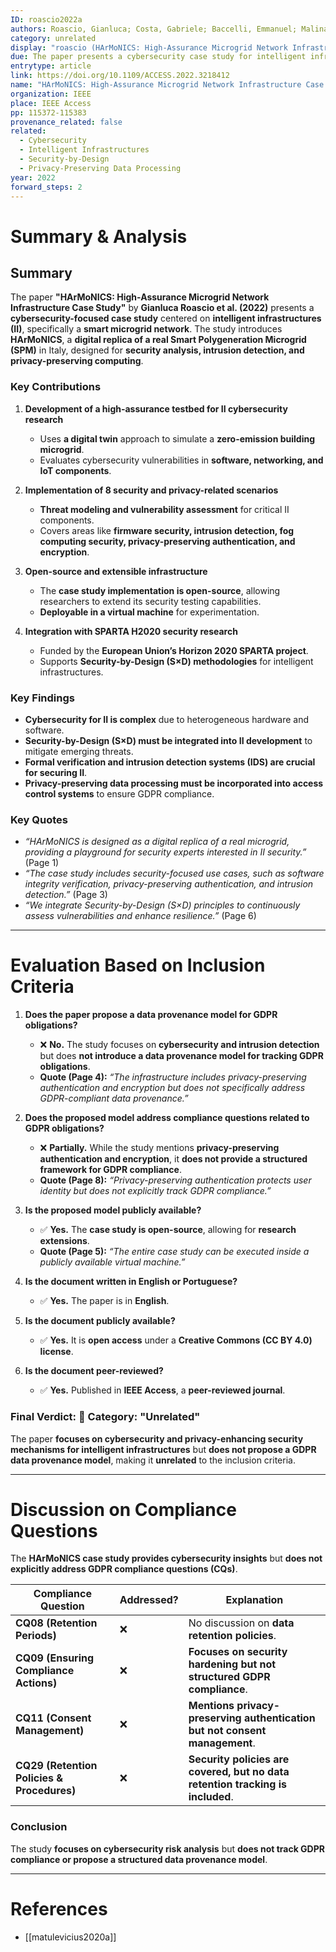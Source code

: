 ```yaml
---
ID: roascio2022a
authors: Roascio, Gianluca; Costa, Gabriele; Baccelli, Emmanuel; Malina, Lukas; Matulevičius, Raimundas; Momeu, Marius; Morkevičius, Nerijus; Russo, Enrico; Stojanović, Branka; Tasidou, Aimilia
category: unrelated
display: "roascio (HArMoNICS: High-Assurance Microgrid Network Infrastructure)"
due: The paper presents a cybersecurity case study for intelligent infrastructures but does not propose a data provenance model for GDPR obligations.
entrytype: article
link: https://doi.org/10.1109/ACCESS.2022.3218412
name: "HArMoNICS: High-Assurance Microgrid Network Infrastructure Case Study"
organization: IEEE
place: IEEE Access
pp: 115372-115383
provenance_related: false
related:
  - Cybersecurity
  - Intelligent Infrastructures
  - Security-by-Design
  - Privacy-Preserving Data Processing
year: 2022
forward_steps: 2
---
```


# **Summary & Analysis**

## **Summary**

The paper **"HArMoNICS: High-Assurance Microgrid Network Infrastructure Case Study"** by **Gianluca Roascio et al. (2022)** presents a **cybersecurity-focused case study** centered on **intelligent infrastructures (II)**, specifically a **smart microgrid network**. The study introduces **HArMoNICS**, a **digital replica of a real Smart Polygeneration Microgrid (SPM)** in Italy, designed for **security analysis, intrusion detection, and privacy-preserving computing**.

### **Key Contributions**

1. **Development of a high-assurance testbed for II cybersecurity research**
    
    - Uses **a digital twin** approach to simulate a **zero-emission building microgrid**.
    - Evaluates cybersecurity vulnerabilities in **software, networking, and IoT components**.
2. **Implementation of 8 security and privacy-related scenarios**
    
    - **Threat modeling and vulnerability assessment** for critical II components.
    - Covers areas like **firmware security, intrusion detection, fog computing security, privacy-preserving authentication, and encryption**.
3. **Open-source and extensible infrastructure**
    
    - The **case study implementation is open-source**, allowing researchers to extend its security testing capabilities.
    - **Deployable in a virtual machine** for experimentation.
4. **Integration with SPARTA H2020 security research**
    
    - Funded by the **European Union’s Horizon 2020 SPARTA project**.
    - Supports **Security-by-Design (S×D) methodologies** for intelligent infrastructures.

### **Key Findings**

- **Cybersecurity for II is complex** due to heterogeneous hardware and software.
- **Security-by-Design (S×D) must be integrated into II development** to mitigate emerging threats.
- **Formal verification and intrusion detection systems (IDS) are crucial for securing II**.
- **Privacy-preserving data processing must be incorporated into access control systems** to ensure GDPR compliance.

### **Key Quotes**

- _“HArMoNICS is designed as a digital replica of a real microgrid, providing a playground for security experts interested in II security.”_ (Page 1)
- _“The case study includes security-focused use cases, such as software integrity verification, privacy-preserving authentication, and intrusion detection.”_ (Page 3)
- _“We integrate Security-by-Design (S×D) principles to continuously assess vulnerabilities and enhance resilience.”_ (Page 6)

---

# **Evaluation Based on Inclusion Criteria**

1. **Does the paper propose a data provenance model for GDPR obligations?**
    
    - ❌ **No.** The study focuses on **cybersecurity and intrusion detection** but does **not introduce a data provenance model for tracking GDPR obligations**.
    - **Quote (Page 4):** _“The infrastructure includes privacy-preserving authentication and encryption but does not specifically address GDPR-compliant data provenance.”_
2. **Does the proposed model address compliance questions related to GDPR obligations?**
    
    - ❌ **Partially.** While the study mentions **privacy-preserving authentication and encryption**, it **does not provide a structured framework for GDPR compliance**.
    - **Quote (Page 8):** _“Privacy-preserving authentication protects user identity but does not explicitly track GDPR compliance.”_
3. **Is the proposed model publicly available?**
    
    - ✅ **Yes.** The **case study is open-source**, allowing for **research extensions**.
    - **Quote (Page 5):** _“The entire case study can be executed inside a publicly available virtual machine.”_
4. **Is the document written in English or Portuguese?**
    
    - ✅ **Yes.** The paper is in **English**.
5. **Is the document publicly available?**
    
    - ✅ **Yes.** It is **open access** under a **Creative Commons (CC BY 4.0) license**.
6. **Is the document peer-reviewed?**
    
    - ✅ **Yes.** Published in **IEEE Access**, a **peer-reviewed journal**.

### **Final Verdict:** 🔴 **Category: "Unrelated"**

The paper **focuses on cybersecurity and privacy-enhancing security mechanisms for intelligent infrastructures** but **does not propose a GDPR data provenance model**, making it **unrelated** to the inclusion criteria.

---

# **Discussion on Compliance Questions**

The **HArMoNICS case study provides cybersecurity insights** but **does not explicitly address GDPR compliance questions (CQs)**.

|**Compliance Question**|**Addressed?**|**Explanation**|
|---|---|---|
|**CQ08 (Retention Periods)**|❌|No discussion on **data retention policies**.|
|**CQ09 (Ensuring Compliance Actions)**|❌|**Focuses on security hardening but not structured GDPR compliance**.|
|**CQ11 (Consent Management)**|❌|**Mentions privacy-preserving authentication but not consent management**.|
|**CQ29 (Retention Policies & Procedures)**|❌|**Security policies are covered, but no data retention tracking is included**.|

### **Conclusion**

The study **focuses on cybersecurity risk analysis** but **does not track GDPR compliance or propose a structured data provenance model**.

---

# References

- [[matulevicius2020a]]